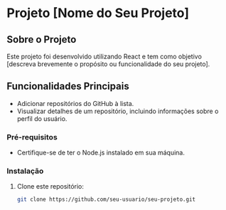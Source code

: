 # Projeto [Nome do Seu Projeto]

## Sobre o Projeto

Este projeto foi desenvolvido utilizando React e tem como objetivo [descreva brevemente o propósito ou funcionalidade do seu projeto].

## Funcionalidades Principais

- Adicionar repositórios do GitHub à lista.
- Visualizar detalhes de um repositório, incluindo informações sobre o perfil do usuário.

### Pré-requisitos

- Certifique-se de ter o Node.js instalado em sua máquina.

### Instalação

1. Clone este repositório:

   ```bash
   git clone https://github.com/seu-usuario/seu-projeto.git
